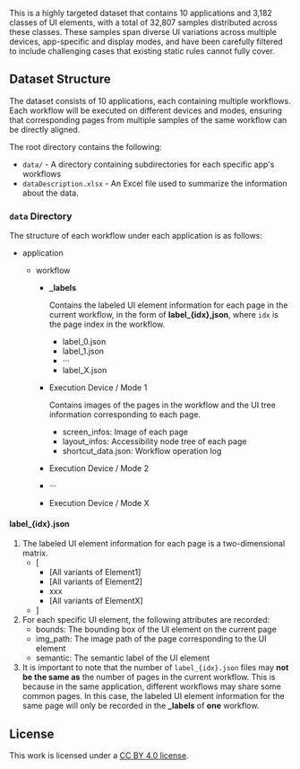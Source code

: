 This is a highly targeted dataset that contains 10 applications and 3,182 classes of UI elements, with a total of 32,807 samples distributed across these classes. These samples span diverse UI variations across multiple devices, app-specific and display modes, and have been carefully filtered to include challenging cases that existing static rules cannot fully cover.

## Dataset Structure

The dataset consists of 10 applications, each containing multiple workflows. Each workflow will be executed on different devices and modes, ensuring that corresponding pages from multiple samples of the same workflow can be directly aligned.

The root directory contains the following:

- `data/` - A directory containing subdirectories for each specific app's workflows
- `dataDescription.xlsx` - An Excel file used to summarize the information about the data.

### `data` Directory

The structure of each workflow under each application is as follows:

- application

  - workflow

    - **_labels** 

      Contains the labeled UI element information for each page in the current workflow, in the form of **label_{idx},json**, where `idx` is the page index in the workflow.

      - label_0.json
      - label_1.json
      - ···
      - label_X.json

    - Execution Device / Mode 1 

      Contains images of the pages in the workflow and the UI tree information corresponding to each page.

      - screen_infos: Image of each page
      - layout_infos: Accessibility node tree of each page
      - shortcut_data.json: Workflow operation log

    - Execution Device / Mode 2

    - ···

    - Execution Device / Mode X

#### label_{idx}.json

1. The labeled UI element information for each page is a two-dimensional matrix.
   - [
     - [All variants of Element1]
     - [All variants of Element2]
     - xxx
     - [All variants of ElementX]
   - ]
2. For each specific UI element, the following attributes are recorded:
   - bounds: The bounding box of the UI element on the current page
   - img_path: The image path of the page corresponding to the UI element
   - semantic: The semantic label of the UI element
3. It is important to note that the number of `label_{idx}.json` files may **not be the same as** the number of pages in the current workflow. This is because in the same application, different workflows may share some common pages. In this case, the labeled UI element information for the same page will only be recorded in the **_labels** of **one** workflow.

## **License**

This work is licensed under a [CC BY 4.0 license](https://creativecommons.org/licenses/by/4.0/).

